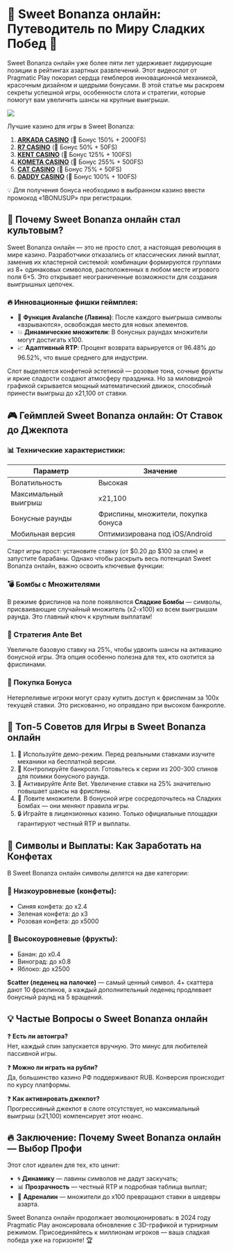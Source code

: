 # 🍭 Sweet Bonanza онлайн: Путеводитель по Миру Сладких Побед 🍬

Sweet Bonanza онлайн уже более пяти лет удерживает лидирующие позиции в рейтингах азартных развлечений. Этот видеослот от Pragmatic Play покорил сердца гемблеров инновационной механикой, красочным дизайном и щедрыми бонусами. В этой статье мы раскроем секреты успешной игры, особенности слота и стратегии, которые помогут вам увеличить шансы на крупные выигрыши.

[![](https://i.ibb.co/ZzLZ50qX/sweet-bonanza-tile.jpg)](https://clck.ru/3Mmm7v)

Лучшие казино для игры в Sweet Bonanza:

1. **[ARKADA CASINO](https://clck.ru/3Mmm7v "ARKADA CASINO")** (🎁 Бонус 150% + 2000FS)
2. **[R7 CASINO](https://clck.ru/3NAHTh "R7 CASINO")** (🎁 Бонус 50% + 50FS)
3. **[KENT CASINO](https://clck.ru/3Mmm9w "KENT CASINO")** (🎁 Бонус 125% + 100FS)
4. **[KOMETA CASINO](https://clck.ru/3MmmAP "KOMETA CASINO")** (🎁 Бонус 255% + 500FS)
5. **[CAT CASINO](https://clck.ru/3MmmAn "CAT CASINO")** (🎁 Бонус 75% + 50FS)
6. **[DADDY CASINO](https://clck.ru/3MmmBB "DADDY CASINO")** (🎁 Бонус 100% + 100FS)

💡 Для получения бонуса необходимо в выбранном казино ввести промокод «1BONUSUP» при регистрации.

## 🌟 Почему Sweet Bonanza онлайн стал культовым?
Sweet Bonanza онлайн — это не просто слот, а настоящая революция в мире казино. Разработчики отказались от классических линий выплат, заменив их кластерной системой: комбинации формируются группами из 8+ одинаковых символов, расположенных в любом месте игрового поля 6×5. Это открывает неограниченные возможности для создания выигрышных цепочек.

### 🔥 Инновационные фишки геймплея:
- 🎰 **Функция Avalanche (Лавина)**: После каждого выигрыша символы «взрываются», освобождая место для новых элементов.
- 💥 **Динамические множители**: В бонусных раундах множители могут достигать х100.
- 📈 **Адаптивный RTP**: Процент возврата варьируется от 96.48% до 96.52%, что выше среднего для индустрии.

Слот выделяется конфетной эстетикой — розовые тона, сочные фрукты и яркие сладости создают атмосферу праздника. Но за миловидной графикой скрывается мощный математический движок, способный принести выигрыш до х21,100 от ставки.

## 🎮 Геймплей Sweet Bonanza онлайн: От Ставок до Джекпота
### 📊 Технические характеристики:
| Параметр               | Значение                     |
|-------------------------|-----------------------------|
| Волатильность          | Высокая                     |
| Максимальный выигрыш   | x21,100                     |
| Бонусные раунды        | Фриспины, множители, покупка бонуса |
| Мобильная версия       | Оптимизирована под iOS/Android |

Старт игры прост: установите ставку (от $0.20 до $100 за спин) и запустите барабаны. Однако чтобы раскрыть весь потенциал Sweet Bonanza онлайн, важно освоить ключевые функции:

### 💣 Бомбы с Множителями
В режиме фриспинов на поле появляются **Сладкие Бомбы** — символы, присваивающие случайный множитель (х2-х100) ко всем выигрышам раунда. Это главный ключ к крупным выплатам!

### 🍬 Стратегия Ante Bet
Увеличьте базовую ставку на 25%, чтобы удвоить шансы на активацию бонусной игры. Эта опция особенно полезна для тех, кто охотится за фриспинами.

### 🎁 Покупка Бонуса
Нетерпеливые игроки могут сразу купить доступ к фриспинам за 100х текущей ставки. Это рискованно, но оправдано при высоком банкролле.

## 🚀 Топ-5 Советов для Игры в Sweet Bonanza онлайн
1. 🧪 Используйте демо-режим. Перед реальными ставками изучите механики на бесплатной версии.
2. 💼 Контролируйте банкролл. Готовьтесь к серии из 200-300 спинов для поимки бонусного раунда.
3. 🔎 Активируйте Ante Bet. Увеличение ставки на 25% значительно повышает шансы на фриспины.
4. 🎯 Ловите множители. В бонусной игре сосредоточьтесь на Сладких Бомбах — они меняют правила игры.
5. 🔒 Играйте в лицензионных казино. Только официальные площадки гарантируют честный RTP и выплаты.

## 🍇 Символы и Выплаты: Как Заработать на Конфетах
В Sweet Bonanza онлайн символы делятся на две категории:

### 🍭 Низкоуровневые (конфеты):
- Синяя конфета: до x2.4
- Зеленая конфета: до x3
- Розовая конфета: до x5000

### 🍉 Высокоуровневые (фрукты):
- Банан: до x0.4
- Виноград: до x0.8
- Яблоко: до x2500

**Scatter (леденец на палочке)** — самый ценный символ. 4+ скаттера дают 10 фриспинов, а каждый дополнительный леденец продлевает бонусный раунд на 5 вращений.

## 💡 Частые Вопросы о Sweet Bonanza онлайн
❓ **Есть ли автоигра?**  
Нет, каждый спин запускается вручную. Это минус для любителей пассивной игры.

❓ **Можно ли играть на рубли?**  
Да, большинство казино РФ поддерживают RUB. Конверсия происходит по курсу платформы.

❓ **Как активировать джекпот?**  
Прогрессивный джекпот в слоте отсутствует, но максимальный выигрыш (x21,100) компенсирует этот нюанс.

## 🔥 Заключение: Почему Sweet Bonanza онлайн — Выбор Профи
Этот слот идеален для тех, кто ценит:
- 🌀 **Динамику** — лавины символов не дадут заскучать;
- 📊 **Прозрачность** — честный RTP и подробная таблица выплат;
- 🚨 **Адреналин** — множители до х100 превращают ставки в шедевры азарта.

Sweet Bonanza онлайн продолжает эволюционировать: в 2024 году Pragmatic Play анонсировала обновление с 3D-графикой и турнирным режимом. Присоединяйтесь к миллионам игроков — ваша сладкая победа уже на горизонте! 🏆


